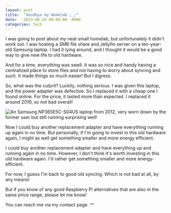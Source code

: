 ```yaml
---
layout: post
title:  "Goodbye my Homelab ;_;" 
date:   2023-06-10 00:00:00 -0000
categories: Tech
---
```

I was going to post about my neat small homelab, but unfortunately it didn't work out. I was hosting a SMB file share and Jellyfin server on a ten-year-old Samsung laptop. I had it lying around, and I thought it would be a good way to give new life to old hardware. 

And for a time, everything was swell. It was so nice and handy having a centralized place to store files and not having to worry about syncing and such. It made things so much easier! But I digress.

So, what was the culprit? Luckily, nothing serious. I was given this laptop, and the power adapter was defective. So I replaced it with a cheap one I found online. For the price, it lasted more than expected. I replaced it around 2019, so not bad overall!

![An Samsung NP365E5C-S04US laptop from 2012, very worn down by the former user but still running surprising well!](https://i.ibb.co/dDxWmWB/Former-Homelab.webp) 

Now I could buy another replacement adapter and have everything running up again in no time. But personally, if I'm going to invest in this old hardware again, I might as well get something smaller and more energy efficient.

I could buy another replacement adapter and have everything up and running again in no time. However, I don't think it's worth investing in this old hardware again. I'd rather get something smaller and more energy-efficient.

For now, I guess I'm back to good old syncing. Which is not bad at all, by any means! 

But if you know of any good Raspberry Pi alternatives that are also in the same price range, please let me know!

You can reach me via my contact page. ^^